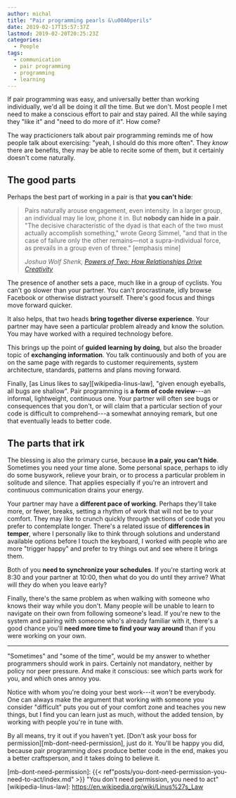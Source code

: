 ```yaml
---
author: michal
title: "Pair programming pearls &\u00A0perils"
date: 2019-02-17T15:57:37Z
lastmod: 2019-02-20T20:25:23Z
categories:
  - People
tags:
  - communication
  - pair programming
  - programming
  - learning
---
```


If pair programming was easy, and universally better than working individually, we'd all be doing it *all* the time. But we don't. Most people I met need to make a conscious effort to pair and stay paired. All the while saying they "like it" and "need to do more of it". How come?

<!--more-->

The way practicioners talk about pair programming reminds me of how people talk about exercising: "yeah, I should do this more often". They *know* there are benefits, they may be able to recite some of them, but it certainly doesn't come naturally.

## The good parts

Perhaps the best part of working in a pair is that **you can't hide**:

> Pairs naturally arouse engagement, even intensity. In a larger group, an individual may lie low, phone it in. But **nobody can hide in a pair**. "The decisive characteristic of the dyad is that each of the two must actually accomplish something," wrote Georg Simmel, "and that in the case of failure only the other remains—not a supra-individual force, as prevails in a group even of three." [emphasis mine]
>
> <cite>Joshua Wolf Shenk, [Powers of Two: How Relationships Drive Creativity][amazon-powers-of-two]</cite>

The presence of another sets a pace, much like in a group of cyclists. You can't go slower than your partner. You can't procrastinate, idly browse Facebook or otherwise distract yourself. There's good focus and things move forward quicker.

It also helps, that two heads **bring together diverse experience**. Your partner may have seen a particular problem already and know the solution. You may have worked with a required technology before.

This brings up the point of **guided learning by doing**, but also the broader topic of **exchanging information**. You talk continuously and both of you are on the same page with regards to customer requirements, system architecture, standards, patterns and plans moving forward.

Finally, [as Linus likes to say][wikipedia-linus-law], "given enough eyeballs, all bugs are shallow". Pair programming is **a form of code review**---an informal, lightweight, continuous one. Your partner will often see bugs or consequences that you don't, or will claim that a particular section of your code is difficult to comprehend---a somewhat annoying remark, but one that eventually leads to better code.

## The parts that irk

The blessing is also the primary curse, because **in a pair, you can't hide**. Sometimes you need your time alone. Some personal space, perhaps to idly do some busywork, relieve your brain, or to process a particular problem in solitude and silence. That applies especially if you're an introvert and continuous communication drains your energy.

Your partner may have a **different pace of working**. Perhaps they'll take more, or fewer, breaks, setting a rhythm of work that will not be to your comfort. They may like to crunch quickly through sections of code that you prefer to contemplate longer. There's a related issue of **differences in temper**, where I personally like to think through solutions and understand available options before I touch the keyboard, I worked with people who are more "trigger happy" and prefer to try things out and see where it brings them.

Both of you **need to synchronize your schedules**. If you're starting work at 8:30 and your partner at 10:00, then what do you do until they arrive? What will *they* do when you leave early?

Finally, there's the same problem as when walking with someone who knows their way while you don't. Many people will be unable to learn to navigate on their own from following someone's lead. If you're new to the system and pairing with someone who's already familiar with it, there's a good chance you'll **need more time to find your way around** than if you were working on your own.

---

"Sometimes" and "some of the time", would be my answer to whether programmers should work in pairs. Certainly not mandatory, neither by policy nor peer pressure. And make it conscious: see which parts work for you, and which ones annoy you.

Notice with whom you're doing your best work---it *won't* be everybody. One can always make the argument that working with someone you consider "difficult" puts you out of your comfort zone and teaches you new things, but I find you can learn just as much, without the added tension, by working with people you're in tune with.

By all means, try it out if you haven't yet. [Don't ask your boss for permission][mb-dont-need-permission], just do it. You'll be happy you did, because pair programming *does* produce better code in the end, makes you a better craftsperson, and it takes doing to believe it.


[amazon-powers-of-two]: https://www.amazon.com/Powers-Two-Relationships-Drive-Creativity-ebook/dp/B00E9FYT0O/
[mb-dont-need-permission]: {{< ref"posts/you-dont-need-permission-you-need-to-act/index.md" >}} "You don't need permission, you need to act"
[wikipedia-linus-law]: https://en.wikipedia.org/wiki/Linus%27s_Law
